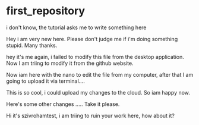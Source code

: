 # first_repository
i don't know, the tutorial asks me to write something here 


Hey i am very new here. Please don't judge me if i'm doing something stupid. Many thanks. 





hey it's me again, i failed to modify this file from the desktop application. Now I am triing to modify it from the github website.


Now iam here with the nano to edit the file from my computer, after that I am going to upload it via terminal....



This is so cool, i could upload my changes to the cloud. So iam happy now.

Here's some other changes ..... Take it please.


Hi it's szivrohamtest, i am triing to ruin your work here, how about it?
